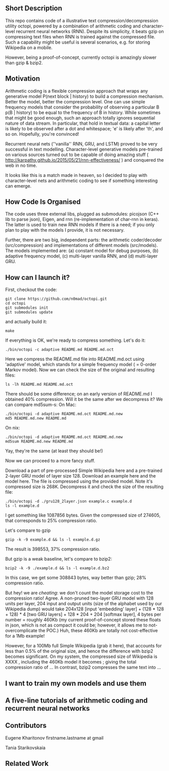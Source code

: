 ## Short Description

This repo contains code of a illustrative text compression/decompression utility octopi, powered by a combination of arithmetic coding and character-level recurrent neural networks (RNN). Despite its simplicity, it beats gzip on compressing text files when RNN is trained against the compressed file. Such a capability might be useful is several scenarios, e.g. for storing Wikipedia on a mobile.

However, being a proof-of-concept, currently octopi is amazingly slower than gzip & bzip2.

## Motivation

Arithmetic coding is a flexible compression approach that wraps any generative model P(next block | history) to build a compression mechanism. Better the model, better the compression level. One can use simple frequency models that consider the probability of observing a particular B p(B | history) to be equal to the frequency of B in history. While sometimes that might be good enough,  such an approach totally ignores sequential nature of data stream. In particular, that hold in textual data: a capital letter is likely to be observed after a dot and whitespace; 'e' is likely after 'th', and so on. Hopefully, you're convinced!

Recurrent neural nets (''vanilla'' RNN, GRU, and LSTM) proved to be very successful in text modelling. Character-level generative models pre-trained on various sources turned out to be capable of doing amazing stuff ( http://karpathy.github.io/2015/05/21/rnn-effectiveness/ ) and conquered the web in no time.

It looks like this is a match made in heaven, so I decided to play with character-level nets and arithmetic coding to see if something interesting can emerge.


## How Code Is Organised

The code uses three external libs, plugged as submodules: picojson (C++ lib to parse json), Eigen, and rnn (re-implementation of char-rnn in keras). The latter is used to train new RNN models if there is a need; if you only plan to play with the models I provide, it is not necessary.

Further, there are two big, independent parts: the arithmetic coder/decoder (src/compression) and implementations of different models (src/models). The models implemented are: (a) constant model for debug purposes, (b) adaptive frequency model, (c) multi-layer vanilla RNN, and (d) multi-layer GRU.

## How can I launch it?
First, checkout the code:

```
git clone https://github.com/n0mad/octopi.git
cd octopi
git submodules init
git submodules update
```
and actually build it:
```
make
```

If everything is OK, we're ready to compress something. Let's do it:
```
./bin/octopi -c adaptive README.md README.md.oct
```
Here we compress the README.md file into README.md.oct using 'adaptive' model, which stands for a simple frequency model ( = 0-order Markov model). Now we can check the size of the original and resulting files:
```
ls -lh README.md README.md.oct
```
There should be some difference; on an early version of README.md I obtained 40% compression. Will it be the same after we decompress it? We can compare md5sum-s:
On Mac:
```
./bin/octopi -d adaptive README.md.oct README.md.new
md5 README.md.new README.md
```
On nix:
```
./bin/octopi -d adaptive README.md.oct README.md.new
md5sum README.md.new README.md
```
Yay, they're the same (at least they should be!)

Now we can proceed to a more fancy stuff. 

Download a part of pre-processed Simple Wikipedia here and a pre-trained 2-layer GRU model of layer size 128. Download an example here and the model here.
The file is compressed using the provided model. Note it's compressed size is 268K. Decompress it and check the size of the resulting file:
```
./bin/octopi -d ./gru128_2layer.json example.c example.d
ls -l example.d

```
I get something like 1087856 bytes. Given the compressed size of 274605, that corresponds to 25% compression ratio.

Let's compare to gzip
```
gzip -k -9 example.d && ls -l example.d.gz
```
The result is 398553, 37% compression ratio.

But gzip is a weak baseline, let's compare to bzip2:
```
bzip2 -k -9 ./example.d && ls -l example.d.bz2
```
In this case, we get some 308843 bytes, way better than gzip; 28% compression ratio.


But hey! we are *cheating*: we don't count the model storage cost to the compression ratio! Agree. A non-pruned two-layer GRU model with 128 units per layer, 204 input and output units (size of the alphabet used by our Wikipedia dump) would take 204x128 [input 'embedding' layer] + (128 * 128 + 128) * 4 [two GRU layers] + 128 * 204 + 204 [softmax layer], 4 bytes per number = roughly 460Kb (my current proof-of-concept stored these floats in json, which is not as compact it could be; however, it allows me to not-overcomplicate the POC.)
Huh, these 460Kb are totally not cost-effective for a 1Mb example! 

However, for a 100Mb full Simple Wikipedia (grab it here), that accounts for less than 0.5% of the original size, and hence the difference with bzip2 becomes significant.  On my system, the compressed size of Wikipedia is XXXX , including the 460Kb model it becomes ; giving the total compression ratio of ... In contrast, bzip2 compresses the same text into ...

## I want to train my own models and use them

## A five-line tutorials of arithmetic coding and recurrent neural networks

## Contributors
Eugene Kharitonov firstname.lastname at gmail

Tania Starikovskaia


## Related Work
